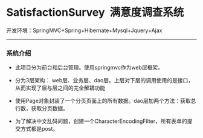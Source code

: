 # SatisfactionSurvey  满意度调查系统

开发环境：SpringMVC+Spring+Hibernate+Mysql+Jquery+Ajax

* * *

### 系统介绍

- 此项目分为前台和后台管理。使用springmvc作为web层框架。
  
- 分为3层架构： web层、业务层、dao层。上层对下层的调用使用的是接口，从而实现了层与层之间的完全解耦功能

- 使用Page对象封装了一个分页页面上的所有数据。dao层加两个方法：获取总行数，获取分页数据。

- 为了解决中文乱码问题，创建一个CharacterEncodingFilter，所有表单的提交方式都是post。
